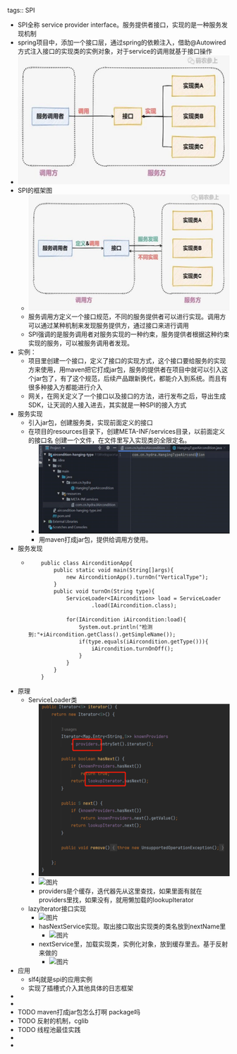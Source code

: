 tags:: SPI

- SPI全称 service provider interface。服务提供者接口，实现的是一种服务发现机制
- spring项目中，添加一个接口层，通过spring的依赖注入，借助@Autowired方式注入接口的实现类的实例对象，对于service的调用就基于接口操作
- ![image.png](../assets/image_1677255967239_0.png)
- SPI的框架图
	- ![image.png](../assets/image_1677256072177_0.png)
	- 服务调用方定义一个接口规范，不同的服务提供者可以进行实现。调用方可以通过某种机制来发现服务提供方，通过接口来进行调用
	- SPI强调的是服务调用者对服务实现的一种约束，服务提供者根据这种约束实现的服务，可以被服务调用者发现。
- 实例：
	- 项目里创建一个接口，定义了接口的实现方式，这个接口要给服务的实现方来使用，用maven把它打成jar包，服务的提供者在项目中就可以引入这个jar包了，有了这个规范，后续产品跟新换代，都能介入到系统。而且有很多种接入方都能进行介入
	- 网关，在网关定义了一个接口以及接口的方法，进行发布之后，导出生成SDK，让天润的人接入进去，其实就是一种SPI的接入方式
- 服务实现
	- 引入jar包，创建服务类，实现前面定义的接口
	- 在项目的resources目录下，创建META-INF/services目录，以前面定义的接口名 创建一个文件，在文件里写入实现类的全限定名。
		- ![image.png](../assets/image_1677256818911_0.png)
		- 用maven打成jar包，提供给调用方使用。
- 服务发现
	- ```
	      public class AirconditionApp{
	          public static void main(String[]args){
	              new AirconditionApp().turnOn("VerticalType");
	          }
	          public void turnOn(String type){
	              ServiceLoader<IAircondition> load = ServiceLoader
	                      .load(IAircondition.class);
	  
	              for(IAircondition iAircondition:load){
	                  System.out.println("检测到:"+iAircondition.getClass().getSimpleName());
	                  if(type.equals(iAircondition.getType())){
	                      iAircondition.turnOnOff();
	                  }
	              }
	          }
	      }
	  
	  ```
- 原理
	- ServiceLoader类
		- ![image.png](../assets/image_1677257243948_0.png)
		- ![图片](https://image.cubox.pro/article/2023022314374592339/98422.jpg)
		- providers是个缓存，迭代器先从这里查找，如果里面有就在providers里找，如果没有，就用懒加载的lookupIterator
	- lazyIterator接口实现
		- ![图片](https://image.cubox.pro/article/2023022314374567132/97800.jpg)
		- hasNextService实现。取出接口取出实现类的类名放到nextName里
			- ![图片](https://image.cubox.pro/article/2023022314374586876/86800.jpg)
		- nextService里，加载实现类，实例化对象，放到缓存里去。基于反射来做的
			- ![图片](https://image.cubox.pro/article/2023022314374557104/17330.jpg)
- 应用
	- slf4j就是spi的应用实例
	- 实现了插槽式介入其他具体的日志框架
-
-
- TODO maven打成jar包怎么打啊 package吗
- TODO 反射的机制，cglib
- TODO 线程池最佳实践
-
-
